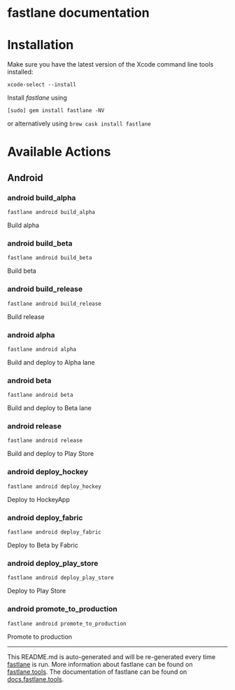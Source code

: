 # fastlane documentation

# Installation

Make sure you have the latest version of the Xcode command line tools installed:

```
xcode-select --install
```

Install _fastlane_ using

```
[sudo] gem install fastlane -NV
```

or alternatively using `brew cask install fastlane`

# Available Actions

## Android

### android build_alpha

```
fastlane android build_alpha
```

Build alpha

### android build_beta

```
fastlane android build_beta
```

Build beta

### android build_release

```
fastlane android build_release
```

Build release

### android alpha

```
fastlane android alpha
```

Build and deploy to Alpha lane

### android beta

```
fastlane android beta
```

Build and deploy to Beta lane

### android release

```
fastlane android release
```

Build and deploy to Play Store

### android deploy_hockey

```
fastlane android deploy_hockey
```

Deploy to HockeyApp

### android deploy_fabric

```
fastlane android deploy_fabric
```

Deploy to Beta by Fabric

### android deploy_play_store

```
fastlane android deploy_play_store
```

Deploy to Play Store

### android promote_to_production

```
fastlane android promote_to_production
```

Promote to production

---

This README.md is auto-generated and will be re-generated every time [fastlane](https://fastlane.tools) is run.
More information about fastlane can be found on [fastlane.tools](https://fastlane.tools).
The documentation of fastlane can be found on [docs.fastlane.tools](https://docs.fastlane.tools).
